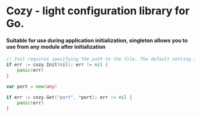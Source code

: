 # Cozy - light configuration library for Go.

#### Suitable for use during application initialization, singleton allows you to use from any module after initialization



```go
// Init requires specifying the path to the file. The default setting is nil. By default, config.cozy.
if err := cozy.Init(nil); err != nil {
    panic(err)
}

var port = new(any)

if err := cozy.Get("port", *port); err != nil {
    panic(err)
}
```